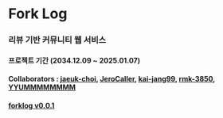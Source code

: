 # Fork Log

### 리뷰 기반 커뮤니티 웹 서비스

#### 프로젝트 기간 (2034.12.09 ~ 2025.01.07)

#### Collaborators : [jaeuk-choi](https://github.com/jaeuk-choi), [JeroCaller](https://github.com/JeroCaller), [kai-jang99](https://github.com/kai-jang99), [rmk-3850](https://github.com/rmk-3850), [YYUMMMMMMMM](https://github.com/YYUMMMMMMMM)

#### [forklog v0.0.1](https://port-0-forklog-m10lhqc01e8bd7d0.sel4.cloudtype.app/)
